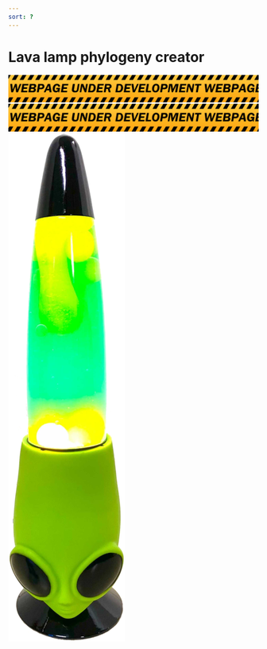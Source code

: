 ```yaml
---
sort: ?
---
```



# Lava lamp phylogeny creator


<html>
<head>
<link rel="stylesheet" type="text/css" href="style.css">
</head>
<body>
<img src="DANGER.png">
<canvas id="myCanvas" width="100%" height="500px"></canvas>
<img src="DANGER.png">
<img class="lamp" id="alien_lamp" src="lava_pics/alien_lamp.png">
<script src="tree.js"></script>
</body>
</html>
